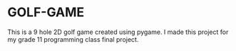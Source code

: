 # GOLF-GAME
 This is a 9 hole 2D golf game created using pygame. I made this project for my grade 11 programming class final project.
